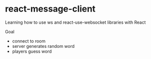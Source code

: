 # react-message-client
Learning how to use ws and react-use-websocket libraries with React

Goal

- connect to room
- server generates random word
- players guess word
